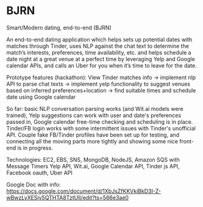 # BJRN

Smart/Modern dating, end-to-end (BJRN)

An end-to-end dating application which helps sets up potential dates with matches through Tinder, uses NLP against the chat text to determine the match’s interests, preferences, time availability, etc. and helps schedule a date night at a great venue at a perfect time by leveraging Yelp and Google calendar APIs, and calls an Uber for you when it’s time to leave for the date. 

Prototype features (hackathon):
View Tinder matches info → implement nlp API to parse chat texts →  implement yelp functionality to suggest venues based on inferred preferences+location → find suitable times and schedule date using Google calendar

So far: basic NLP conversation parsing works (and Wit.ai models were trained), Yelp suggestions can work with user and date's preferences passed in, Google calendar free-time checking and scheduling is in place. Tinder/FB login works with some intermittent issues with Tinder's unofficial API. Couple fake FB/Tinder profiles have been set up for testing, and connecting all the moving parts more tightly and showing some nice front-end is in progress.

Technologies:
EC2, EBS, SNS, MongoDB, NodeJS, Amazon SQS with Message Timers
Yelp API, Wit.ai, Google Calendar API, Tinder js API, Facebook oauth, Uber API 

Google Doc with info:
https://docs.google.com/document/d/1XbJsZfKKVkiBkD3I-Z-wBwzLyXESjv5QTHTA8TztUlI/edit?ts=566e3ae0

